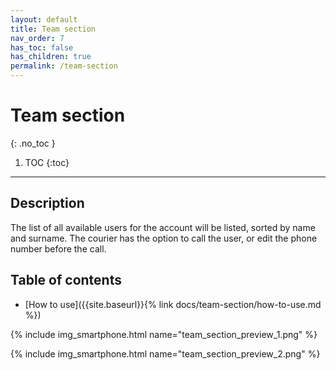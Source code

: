 ```yaml
---
layout: default
title: Team section
nav_order: 7
has_toc: false
has_children: true
permalink: /team-section
---
```


# Team section
{: .no_toc }

1. TOC
{:toc}

---

## Description
The list of all available users for the account will be listed, sorted by name and surname. The courier has the option to call the user, or edit the phone number before the call. 

## Table of contents
- [How to use]({{site.baseurl}}{% link docs/team-section/how-to-use.md %})

{% include img_smartphone.html name="team_section_preview_1.png" %}

{% include img_smartphone.html name="team_section_preview_2.png" %}